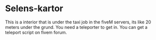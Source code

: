 # Selens-kartor
This is a interior that is under the taxi job in the fiveM servers, its like 20 meters under the grund. You need a teleporter to get in. You can get a teleport script on fivem forum.
